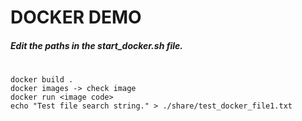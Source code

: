 # DOCKER DEMO

##### Edit the paths in the start_docker.sh file.
#
```
docker build .
docker images -> check image
docker run <image code>
echo "Test file search string." > ./share/test_docker_file1.txt
```
